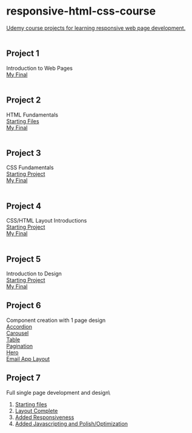 # responsive-html-css-course

[Udemy course projects for learning responsive web page development.](https://www.udemy.com/course/design-and-develop-a-killer-website-with-html5-and-css3)
<br />
<br />

## Project 1

Introduction to Web Pages\
[My Final](https://joshuaoloduca.github.io/responsive-html-css-course/01-Introduction/)
<br />
<br />

## Project 2

HTML Fundamentals\
[Starting Files](https://github.com/JoshuaOLoduca/responsive-html-css-course/tree/main/Project%20Materials/html-css-course-master/starter/02-HTML-Fundamentals)\
[My Final](https://joshuaoloduca.github.io/responsive-html-css-course/02-HTML-Fundamentals)
<br />
<br />

## Project 3

CSS Fundamentals\
[Starting Project](https://joshuaoloduca.github.io/responsive-html-css-course/02-HTML-Fundamentals)\
[My Final](https://joshuaoloduca.github.io/responsive-html-css-course/03-CSS-Fundamentals)
<br />
<br />

## Project 4

CSS/HTML Layout Introductions\
[Starting Project](https://joshuaoloduca.github.io/responsive-html-css-course/03-CSS-Fundamentals)\
[My Final](https://joshuaoloduca.github.io/responsive-html-css-course/04-CSS-Layouts)
<br />
<br />

## Project 5

Introduction to Design\
[Starting Project](https://joshuaoloduca.github.io/responsive-html-css-course/Project%20Materials/html-css-course-master/starter/05-Design/)\
[My Final](https://joshuaoloduca.github.io/responsive-html-css-course/05-Design)

## Project 6

Component creation with 1 page design\
[Accordion](https://joshuaoloduca.github.io/responsive-html-css-course/06-Components/01-accordion.html)\
[Carousel](https://joshuaoloduca.github.io/responsive-html-css-course/06-Components/02-carousel.html)\
[Table](https://joshuaoloduca.github.io/responsive-html-css-course/06-Components/03-table.html)\
[Pagination](https://joshuaoloduca.github.io/responsive-html-css-course/06-Components/04-pagination.html)\
[Hero](https://joshuaoloduca.github.io/responsive-html-css-course/06-Components/05-hero.html)\
[Email App Layout](https://joshuaoloduca.github.io/responsive-html-css-course/06-Components/06-app-layout.html)


## Project 7

Full single page development and design\
1. [Starting files](/responsive-html-css-course/tree/main/Project%20Materials/html-css-course-master/starter/07-Omnifood-Desktop/content)
1. [Layout Complete](https://joshuaoloduca.github.io/responsive-html-css-course/07-Omnifood/)
1. [Added Responsiveness](https://joshuaoloduca.github.io/responsive-html-css-course/07.1-Omnifood-Responsive/)
1. [Added Javascripting and Polish/Optimization](https://joshuaoloduca.github.io/responsive-html-css-course/07.2-Omnifood-Responsive-and-Polished/)